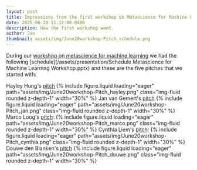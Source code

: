 ```yaml
---
layout: post
title: Impressions from the first workshop on Metascience for Machine Learning
date: 2025-06-20 11:12:00-0400
description: How the first workshop went.
author: Jan
thumbnail: assets/img/June20workshop-Pitch_schedule.png
---
```


During our [workshop on metascience for machine learning](https://www.tudelft.nl/evenementen/2025/delft-ai/kick-off-workshop-metascience-for-machine-learning) we had the following [schedule](/assets/presentation/Schedule Metascience for Machine Learning Workshop.pptx) and these are the five pitches that we started with:


Hayley Hung's [pitch](/assets/presentation/June20workshop-Pitch_Hayley_Hung.pptx) {% include figure.liquid loading="eager" path="assets/img/June20workshop-Pitch_hayley.png" class="img-fluid rounded z-depth-1" width="30%" %}
Jan van Gemert's [pitch](/assets/presentation/June20workshop-Pitch-JvGemert.pdf) {% include figure.liquid loading="eager" path="assets/img/June20workshop-Pitch_jan.png" class="img-fluid rounded z-depth-1" width="30%" %} 
Marco Loog's [pitch](/assets/presentation/June20workshop-Pitch_Marco.pptx): {% include figure.liquid loading="eager" path="assets/img/June20workshop-Pitch_marco.png" class="img-fluid rounded z-depth-1" width="30%" %} 
Cynthia Liem's [pitch](/assets/presentation/June20workshop-Pitch_Cynthia_Liem.pptx): {% include figure.liquid loading="eager" path="assets/img/June20workshop-Pitch_cynthia.png" class="img-fluid rounded z-depth-1" width="30%" %} 
Douwe den Blanken's [pitch](/assets/presentation/June20workshop-Pitch_Douwe.pptx) {% include figure.liquid loading="eager" path="assets/img/June20workshop-Pitch_douwe.png" class="img-fluid rounded z-depth-1" width="30%" %} 



